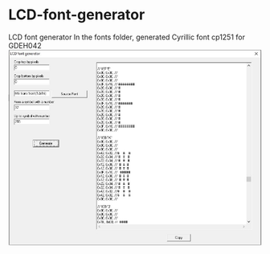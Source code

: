 # LCD-font-generator
LCD font generator 
In the fonts folder, generated Cyrillic font cp1251 for GDEH042
  ![](demo1.jpg)